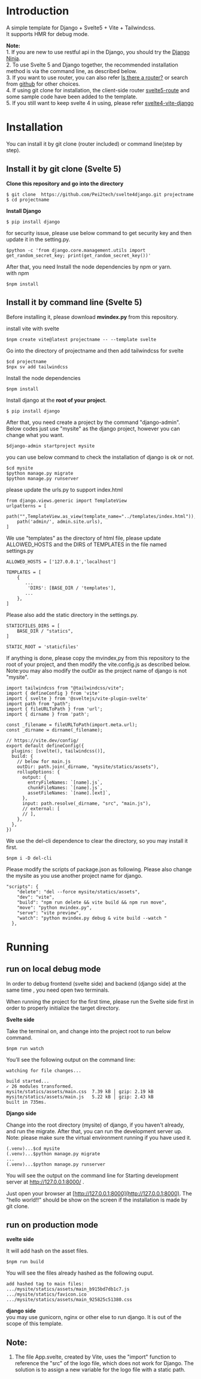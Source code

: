 Introduction  
===========  
A simple template for Django + Svelte5 + Vite + Tailwindcss.   
It supports HMR for debug mode.  

**Note:**   
    1. If you are new to use restful api in the Django, you should try the [Django Ninja](https://django-ninja.rest-framework.com).    
    2. To use Svelte 5 and Django together, the recommended installation method is via the command line, as described below.     
    3. If you want to use router, you can also refer [Is there a router?](https://svelte.dev/docs/faq#is-there-a-router) or search from [github](https://github.com/search) for other choices.   
    4. If using git clone for installation, the client-side router [svelte5-route](https://github.com/jpcutshall/svelte5-router) and some sample code have been added to the template.     
    5. If you still want to keep svelte 4 in using, please refer [svelte4-vite-django](https://github.com/Pei2tech/svelte4-vite-django)  
    
   
Installation 
========
You can install it by git clone (router included) or command line(step by step).

## Install it by git clone (Svelte 5)

**Clone this repository and go into the directory**

```
$ git clone  https://github.com/Pei2tech/svelte4django.git projectname
$ cd projectname 
```

**Install Django**

```   
$ pip install django   
```   

for security issue, please use below command to get security key and then update it in the setting.py.       
```  
$python -c 'from django.core.management.utils import get_random_secret_key; print(get_random_secret_key())'
```  
   
After that, you need Install the node dependencies by npm or yarn.  
with npm   
```  
$npm install    
```  

## Install it by command line (Svelte 5)

Before installing it, please download **mvindex.py** from this repository. 

install vite with svelte
```
$npm create vite@latest projectname -- --template svelte
```
Go into the directory of projectname and then add tailwindcss for svelte
```  
$cd projectname
$npx sv add tailwindcss

```
Install the node dependencies 
```  
$npm install 
```

Install django at the **root of your project**. 

```   
$ pip install django   
```   

After that, you need create a project by the command "django-admin".   Below codes just use "mysite" as the django project, however you can change what you want.
```
$django-admin startproject mysite
```
you can use below command to check the installation of django is ok or not.

```
$cd mysite
$python manage.py migrate
$python manage.py runserver
```

please update the urls.py to support index.html
```
from django.views.generic import TemplateView
urlpatterns = [
    path("",TemplateView.as_view(template_name="../templates/index.html")),
    path('admin/', admin.site.urls),
]
```

We use "templates" as the directory of html file, please update ALLOWED_HOSTS and the DIRS of TEMPLATES in the file named settings.py
```
ALLOWED_HOSTS = ['127.0.0.1','localhost']

TEMPLATES = [
    {
       ...
        'DIRS': [BASE_DIR / 'templates'],
       ...
    },
]

```

Please also add the static directory in the settings.py.
```
STATICFILES_DIRS = [
    BASE_DIR / "statics",
]

STATIC_ROOT = 'staticfiles'

```

If anything is done, please copy the mvindex,py from this repository to the root of your project, and then modify the vite.config.js as described below. Note:you may also modify the outDir as the project name of django is not "mysite". 

```
import tailwindcss from "@tailwindcss/vite";
import { defineConfig } from 'vite'
import { svelte } from '@sveltejs/vite-plugin-svelte'
import path from "path";
import { fileURLToPath } from 'url';
import { dirname } from 'path';

const _filename = fileURLToPath(import.meta.url);
const _dirname = dirname(_filename);

// https://vite.dev/config/
export default defineConfig({
  plugins: [svelte(), tailwindcss()],
  build: {
    // below for main.js
    outDir: path.join(_dirname, "mysite/statics/assets"),
    rollupOptions: {
      output: {
        entryFileNames: `[name].js`,
        chunkFileNames: `[name].js`,
        assetFileNames: `[name].[ext]`,
      },
      input: path.resolve(_dirname, "src", "main.js"),
      // external: [
      // ],
    },
  },
})

```

We use the del-cli dependence to clear the directory, so you may install it first. 

```
$npm i -D del-cli
```

Please modify the scripts of package.json as following.  Please also change the mysite as you use another project name for django. 

```
"scripts": {
    "delete": "del --force mysite/statics/assets",
    "dev": "vite",
    "build": "npm run delete && vite build && npm run move",
    "move": "python mvindex.py",
    "serve": "vite preview",
    "watch": "python mvindex.py debug & vite build --watch "
  },

```



Running
======

## run on local debug mode  

In order to debug frontend (svelte side) and backend (django side) at the same time , you need open two terminals. 

When running the project for the first time, please run the Svelte side first in order to properly initialize the target directory.

**Svelte side**    

Take the terminal on, and change into the project root to run below command.  

```  
$npm run watch
```  

You’ll see the following output on the command line:   

```
watching for file changes...

build started...
✓ 26 modules transformed.
mysite/statics/assets/main.css  7.39 kB │ gzip: 2.19 kB
mysite/statics/assets/main.js   5.22 kB │ gzip: 2.43 kB
built in 735ms.
```   

**Django side**  

Change into the root directory (mysite) of django, if you haven't already, and run the migrate. After that, you can run the development server up.    
Note: please make sure the virtual environment running if you have used it.   
```  
(.venv)...$cd mysite
(.venv)...$python manage.py migrate
...
(.venv)...$python manage.py runserver
```  
You will see the output on the command line for Starting development server at http://127.0.0.1:8000/ .  

Just open your browser at  [http://127.0.0.1:8000](http://127.0.0.1:8000).  The "hello world!!" should be show on the screen if the installation is made by git clone.     

## run on production mode  

**svelte side**  

It will add hash on the asset files.  

```  
$npm run build
```  

You will see the files already hashed as the following ouput.    

```
add hashed tag to main files:
.../mysite/statics/assets/main_b915bd7db1c7.js
.../mysite/statics/favicon.ico
.../mysite/statics/assets/main_925825c51380.css
```

**django side**    
you may use gunicorn, nginx or other else to run django. It is out of the scope of this template.    

## Note:
  1. The file App.svelte, created by Vite, uses the "import" function to reference the "src" of the logo file, which does not work for Django. The solution is to assign a new variable for the logo file with a static path.  
